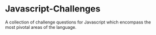 # Javascript-Challenges
A collection of challenge questions for Javascript which encompass the most pivotal areas of the language. 
